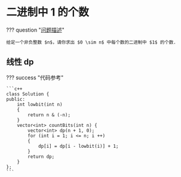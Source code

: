 # 二进制中 1 的个数

??? question "[问题描述](https://leetcode.cn/problems/w3tCBm/description/)"

    给定一个非负整数 $n$，请你求出 $0 \sim n$ 中每个数的二进制中 $1$ 的个数.

## 线性 dp

??? success "代码参考"

    ```c++
    class Solution {
    public:
        int lowbit(int n)
        {
            return n & (-n);
        }
        vector<int> countBits(int n) {
            vector<int> dp(n + 1, 0);
            for (int i = 1; i <= n; i ++)
            {
                dp[i] = dp[i - lowbit(i)] + 1;
            }
            return dp;
        }
    };
    ```


